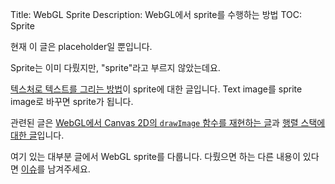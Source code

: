 Title: WebGL Sprite
Description: WebGL에서 sprite를 수행하는 방법
TOC: Sprite


현재 이 글은 placeholder일 뿐입니다.

Sprite는 이미 다뤘지만, "sprite"라고 부르지 않았는데요.

[텍스처로 텍스트를 그리는 방법](webgl-text-texture.html)이 sprite에 대한 글입니다.
Text image를 sprite image로 바꾸면 sprite가 됩니다.

관련된 글은 [WebGL에서 Canvas 2D의 `drawImage` 함수를 재현하는 글](webgl-2d-drawimage.html)과 [행렬 스택에 대한 글](webgl-2d-matrix-stack.html)입니다.

여기 있는 대부분 글에서 WebGL sprite를 다룹니다.
다뤘으면 하는 다른 내용이 있다면 [이슈](https://github.com/gfxfundamentals/webgl-fundamentals/issues/new?assignees=&labels=suggested+topic&template=suggest-topic.md&title=%5BSUGGESTION%5D)를 남겨주세요.

